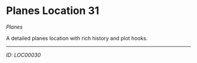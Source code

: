 # Planes Location 31

*Planes*

A detailed planes location with rich history and plot hooks.

---
*ID: LOC00030*
